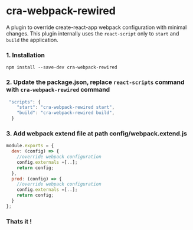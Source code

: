 # cra-webpack-rewired
A plugin to override create-react-app webpack configuration with minimal changes. This plugin internally uses the `react-script` only to `start` and `build` the application.

### 1. Installation
```shell
npm install --save-dev cra-webpack-rewired
```

### 2. Update the package.json, replace `react-scripts` command with `cra-webpack-rewired` command
```javascript
 "scripts": {
    "start": "cra-webpack-rewired start",
    "build": "cra-webpack-rewired build",
  }
```

### 3. Add webpack extend file at path config/webpack.extend.js
```javascript
module.exports = {
  dev: (config) => {
    //override webpack configuration
    config.externals =[..];
    return config;
  },
  prod: (config) => {
    //override webpack configuration
    config.externals =[..];
    return config;
  }
};
```

### Thats it !
